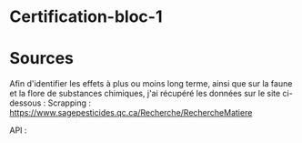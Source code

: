 # Certification-bloc-1


# Sources

Afin d'identifier les effets à plus ou moins long terme, ainsi que sur la faune et la flore de substances chimiques, j'ai récupéré les données sur le site ci-dessous :
Scrapping : https://www.sagepesticides.qc.ca/Recherche/RechercheMatiere


API : 